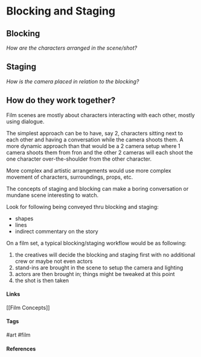 # Blocking and Staging
## Blocking
*How are the characters arranged in the scene/shot?*

## Staging
*How is the camera placed in relation to the blocking?*


## How do they work together?

Film scenes are mostly about characters interacting with each other, mostly using dialogue. 

The simplest approach can be to have, say 2, characters sitting next to each other and having a conversation while the camera shoots them.
A more dynamic approach than that would be a 2 camera setup where 1 camera shoots them from fron and the other 2 cameras will each shoot the one character over-the-shoulder from the other character.

More complex and artistic arrangements would use more complex movement of characters, surroundings, props, etc.

The concepts of staging and blocking can make a boring conversation or mundane scene interesting to watch.

Look for following being conveyed thru blocking and staging:
- shapes
- lines
- indirect commentary on the story

On a film set, a typical blocking/staging workflow would be as following:
1. the creatives will decide the blocking and staging first with no additional crew or maybe not even actors
2. stand-ins are brought in the scene to setup the camera and lighting
3. actors are then brought in; things might be tweaked at this point
4. the shot is then taken


#### Links
[[Film Concepts]]

#### Tags
#art
#film

#### References

